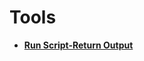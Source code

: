 <!-- generated by markdown-notes-tree -->

# Tools

<!-- optional markdown-notes-tree directory description starts here -->

<!-- optional markdown-notes-tree directory description ends here -->

- [**Run Script-Return Output**](<Run Script-Return Output>)
